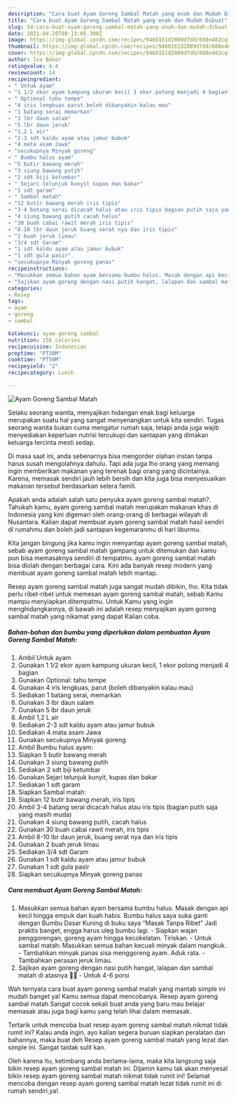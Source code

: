 ```yaml
---
description: "Cara buat Ayam Goreng Sambal Matah yang enak dan Mudah Dibuat"
title: "Cara buat Ayam Goreng Sambal Matah yang enak dan Mudah Dibuat"
slug: 54-cara-buat-ayam-goreng-sambal-matah-yang-enak-dan-mudah-dibuat
date: 2021-04-20T08:13:05.300Z
image: https://img-global.cpcdn.com/recipes/9460161d2089d7dd/680x482cq70/ayam-goreng-sambal-matah-foto-resep-utama.jpg
thumbnail: https://img-global.cpcdn.com/recipes/9460161d2089d7dd/680x482cq70/ayam-goreng-sambal-matah-foto-resep-utama.jpg
cover: https://img-global.cpcdn.com/recipes/9460161d2089d7dd/680x482cq70/ayam-goreng-sambal-matah-foto-resep-utama.jpg
author: Iva Baker
ratingvalue: 4.4
reviewcount: 14
recipeingredient:
- " Untuk ayam"
- "1 1/2 ekor ayam kampung ukuran kecil 1 ekor potong menjadi 4 bagian"
- " Optional tahu tempe"
- "4 iris lengkuas parut boleh dibanyakin kalau mau"
- "1 batang serai memarkan"
- "3 lbr daun salam"
- "5 lbr daun jeruk"
- "1,2 L air"
- "2-3 sdt kaldu ayam atau jamur bubuk"
- "4 mata asam Jawa"
- "secukupnya Minyak goreng"
- " Bumbu halus ayam"
- "5 butir bawang merah"
- "3 siung bawang putih"
- "2 sdt biji ketumbar"
- " Sejari telunjuk kunyit kupas dan bakar"
- "1 sdt garam"
- " Sambal matah"
- "12 butir bawang merah iris tipis"
- "3-4 batang serai dicacah halus atau iris tipis bagian putih saja yang masih muda"
- "4 siung bawang putih cacah halus"
- "30 buah cabai rawit merah iris tipis"
- "8-10 lbr daun jeruk buang serat nya dan iris tipis"
- "2 buah jeruk limau"
- "3/4 sdt Garam"
- "1 sdt kaldu ayam atau jamur bubuk"
- "1 sdt gula pasir"
- "secukupnya Minyak goreng panas"
recipeinstructions:
- "Masukkan semua bahan ayam bersama bumbu halus. Masak dengan api kecil hingga empuk dan kuah habis. Bumbu halus saya suka ganti dengan Bumbu Dasar Kuning di buku saya “Masak Tanpa Ribet” Jadi praktis banget, engga harus uleg bumbu lagi. Siapkan wajan penggorengan, goreng ayam hingga kecokelatan. Tiriskan. Untuk sambal matah: Masukkan semua bahan kecuali minyak dalam mangkuk. Tambahkan minyak panas sisa menggoreng ayam. Aduk rata. Tambahkan perasan jeruk limau."
- "Sajikan ayam goreng dengan nasi putih hangat, lalapan dan sambal matah di atasnya 👍🏻 Untuk 4-6 porsi"
categories:
- Resep
tags:
- ayam
- goreng
- sambal

katakunci: ayam goreng sambal 
nutrition: 156 calories
recipecuisine: Indonesian
preptime: "PT30M"
cooktime: "PT50M"
recipeyield: "2"
recipecategory: Lunch

---
```



![Ayam Goreng Sambal Matah](https://img-global.cpcdn.com/recipes/9460161d2089d7dd/680x482cq70/ayam-goreng-sambal-matah-foto-resep-utama.jpg)

Selaku seorang wanita, menyajikan hidangan enak bagi keluarga merupakan suatu hal yang sangat menyenangkan untuk kita sendiri. Tugas seorang  wanita bukan cuma mengatur rumah saja, tetapi anda juga wajib menyediakan keperluan nutrisi tercukupi dan santapan yang dimakan keluarga tercinta mesti sedap.

Di masa  saat ini, anda sebenarnya bisa mengorder olahan instan tanpa harus susah mengolahnya dahulu. Tapi ada juga lho orang yang memang ingin memberikan makanan yang terenak bagi orang yang dicintainya. Karena, memasak sendiri jauh lebih bersih dan kita juga bisa menyesuaikan makanan tersebut berdasarkan selera famili. 



Apakah anda adalah salah satu penyuka ayam goreng sambal matah?. Tahukah kamu, ayam goreng sambal matah merupakan makanan khas di Indonesia yang kini digemari oleh orang-orang di berbagai wilayah di Nusantara. Kalian dapat membuat ayam goreng sambal matah hasil sendiri di rumahmu dan boleh jadi santapan kegemaranmu di hari liburmu.

Kita jangan bingung jika kamu ingin menyantap ayam goreng sambal matah, sebab ayam goreng sambal matah gampang untuk ditemukan dan kamu pun bisa memasaknya sendiri di tempatmu. ayam goreng sambal matah bisa diolah dengan berbagai cara. Kini ada banyak resep modern yang membuat ayam goreng sambal matah lebih mantap.

Resep ayam goreng sambal matah juga sangat mudah dibikin, lho. Kita tidak perlu ribet-ribet untuk memesan ayam goreng sambal matah, sebab Kamu mampu menyiapkan ditempatmu. Untuk Kamu yang ingin menghidangkannya, di bawah ini adalah resep menyajikan ayam goreng sambal matah yang nikamat yang dapat Kalian coba.

<!--inarticleads1-->

##### Bahan-bahan dan bumbu yang diperlukan dalam pembuatan Ayam Goreng Sambal Matah:

1. Ambil  Untuk ayam
1. Gunakan 1 1/2 ekor ayam kampung ukuran kecil, 1 ekor potong menjadi 4 bagian
1. Gunakan  Optional: tahu tempe
1. Gunakan 4 iris lengkuas, parut (boleh dibanyakin kalau mau)
1. Sediakan 1 batang serai, memarkan
1. Gunakan 3 lbr daun salam
1. Gunakan 5 lbr daun jeruk
1. Ambil 1,2 L air
1. Sediakan 2-3 sdt kaldu ayam atau jamur bubuk
1. Sediakan 4 mata asam Jawa
1. Gunakan secukupnya Minyak goreng
1. Ambil  Bumbu halus ayam:
1. Siapkan 5 butir bawang merah
1. Gunakan 3 siung bawang putih
1. Sediakan 2 sdt biji ketumbar
1. Gunakan  Sejari telunjuk kunyit, kupas dan bakar
1. Sediakan 1 sdt garam
1. Siapkan  Sambal matah:
1. Siapkan 12 butir bawang merah, iris tipis
1. Ambil 3-4 batang serai dicacah halus atau iris tipis (bagian putih saja yang masih muda)
1. Gunakan 4 siung bawang putih, cacah halus
1. Gunakan 30 buah cabai rawit merah, iris tipis
1. Ambil 8-10 lbr daun jeruk, buang serat nya dan iris tipis
1. Gunakan 2 buah jeruk limau
1. Sediakan 3/4 sdt Garam
1. Gunakan 1 sdt kaldu ayam atau jamur bubuk
1. Gunakan 1 sdt gula pasir
1. Siapkan secukupnya Minyak goreng panas




<!--inarticleads2-->

##### Cara membuat Ayam Goreng Sambal Matah:

1. Masukkan semua bahan ayam bersama bumbu halus. Masak dengan api kecil hingga empuk dan kuah habis. Bumbu halus saya suka ganti dengan Bumbu Dasar Kuning di buku saya “Masak Tanpa Ribet” Jadi praktis banget, engga harus uleg bumbu lagi. - Siapkan wajan penggorengan, goreng ayam hingga kecokelatan. Tiriskan. - Untuk sambal matah: Masukkan semua bahan kecuali minyak dalam mangkuk. - Tambahkan minyak panas sisa menggoreng ayam. Aduk rata. - Tambahkan perasan jeruk limau.
1. Sajikan ayam goreng dengan nasi putih hangat, lalapan dan sambal matah di atasnya 👍🏻 - Untuk 4-6 porsi




Wah ternyata cara buat ayam goreng sambal matah yang mantab simple ini mudah banget ya! Kamu semua dapat mencobanya. Resep ayam goreng sambal matah Sangat cocok sekali buat anda yang baru mau belajar memasak atau juga bagi kamu yang telah lihai dalam memasak.

Tertarik untuk mencoba buat resep ayam goreng sambal matah nikmat tidak rumit ini? Kalau anda ingin, ayo kalian segera buruan siapkan peralatan dan bahannya, maka buat deh Resep ayam goreng sambal matah yang lezat dan simple ini. Sangat taidak sulit kan. 

Oleh karena itu, ketimbang anda berlama-lama, maka kita langsung saja bikin resep ayam goreng sambal matah ini. Dijamin kamu tak akan menyesal bikin resep ayam goreng sambal matah nikmat tidak rumit ini! Selamat mencoba dengan resep ayam goreng sambal matah lezat tidak rumit ini di rumah sendiri,ya!.

